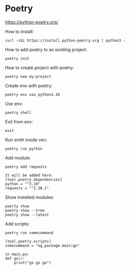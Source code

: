 # Poetry
https://python-poetry.org/

How to install:
```
curl -sSL https://install.python-poetry.org | python3 -
```

How to add poetry to an existing project:
```
poetry init
```

How to create project with poetry:
```
poetry new my-project
```

Create env with poetry:
```
poetry env use python3.10
```

Use env:
```
poetry shell
```

Exit from env:
```
exit
```

Run smth inside ven:
```
poetry run python
```

Add module:
```
poetry add requests

It will be added here:
[tool.poetry.dependencies]
python = "^3.10"
requests = "^2.28.1"
```
Show installed modules:
```
poerty show
poetry show --tree
poetry show --latest
```

Add scripts:
```
poetry run somecommand

[tool.poetry.scripts]
somecommand = "eg_package.main:go"

in main.py:
def go():
    print("go go go")
```
